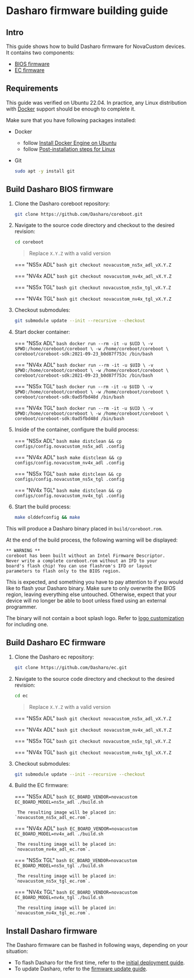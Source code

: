 # Dasharo firmware building guide

## Intro

This guide shows how to build Dasharo firmware for NovaCustom devices. It
contains two components:

- [BIOS firmware](#build-dasharo-bios-firmware)
- [EC firmware](#build-dasharo-ec-firmware)

## Requirements

This guide was verified on Ubuntu 22.04. In practice, any Linux distribution
with [Docker](https://www.docker.com/) support should be enough to complete it.

Make sure that you have following packages installed:

- Docker
    + follow [Install Docker Engine on Ubuntu](https://docs.docker.com/engine/install/ubuntu/)
    + follow [Post-installation steps for Linux](https://docs.docker.com/engine/install/linux-postinstall/)
- Git

    ```bash
    sudo apt -y install git
    ```

## Build Dasharo BIOS firmware

1. Clone the Dasharo coreboot repository:

    ```bash
    git clone https://github.com/Dasharo/coreboot.git
    ```

1. Navigate to the source code directory and checkout to the desired revision:

    ```bash
    cd coreboot
    ```

    > Replace `X.Y.Z` with a valid version

    === "NS5x ADL"
        ```bash
        git checkout novacustom_ns5x_adl_vX.Y.Z
        ```

    === "NV4x ADL"
        ```bash
        git checkout novacustom_nv4x_adl_vX.Y.Z
        ```

    === "NS5x TGL"
        ```bash
        git checkout novacustom_ns5x_tgl_vX.Y.Z
        ```

    === "NV4x TGL"
        ```bash
        git checkout novacustom_nv4x_tgl_vX.Y.Z
        ```

1. Checkout submodules:

    ```bash
    git submodule update --init --recursive --checkout
    ```

1. Start docker container:

    === "NS5x ADL"
        ```bash
        docker run --rm -it -u $UID \
           -v $PWD:/home/coreboot/coreboot \
           -w /home/coreboot/coreboot \
           coreboot/coreboot-sdk:2021-09-23_b0d87f753c /bin/bash
        ```

    === "NV4x ADL"
        ```bash
        docker run --rm -it -u $UID \
           -v $PWD:/home/coreboot/coreboot \
           -w /home/coreboot/coreboot \
           coreboot/coreboot-sdk:2021-09-23_b0d87f753c /bin/bash
        ```

    === "NS5x TGL"
        ```bash
        docker run --rm -it -u $UID \
           -v $PWD:/home/coreboot/coreboot \
           -w /home/coreboot/coreboot \
           coreboot/coreboot-sdk:0ad5fbd48d /bin/bash
        ```

    === "NV4x TGL"
        ```bash
        docker run --rm -it -u $UID \
           -v $PWD:/home/coreboot/coreboot \
           -w /home/coreboot/coreboot \
           coreboot/coreboot-sdk:0ad5fbd48d /bin/bash
        ```

1. Inside of the container, configure the build process:

    === "NS5x ADL"
        ```bash
        make distclean && cp configs/config.novacustom_ns5x_adl .config
        ```

    === "NV4x ADL"
        ```bash
        make distclean && cp configs/config.novacustom_nv4x_adl .config
        ```

    === "NS5x TGL"
        ```bash
        make distclean && cp configs/config.novacustom_ns5x_tgl .config
        ```

    === "NV4x TGL"
        ```bash
        make distclean && cp configs/config.novacustom_nv4x_tgl .config
        ```

1. Start the build process:

    ```bash
    make olddefconfig && make
    ```

This will produce a Dasharo binary placed in `build/coreboot.rom`.

At the end of the build process, the following warning will be displayed:

	** WARNING **
    coreboot has been built without an Intel Firmware Descriptor.
    Never write a complete coreboot.rom without an IFD to your
    board's flash chip! You can use flashrom's IFD or layout
    parameters to flash only to the BIOS region.

This is expected, and something you have to pay attention to if you would like
to flash your Dasharo binary. Make sure to only overwrite the BIOS region,
leaving everything else untouched. Otherwise, expect that your device will no
longer be able to boot unless fixed using an external programmer.

The binary will not contain a boot splash logo. Refer to
[logo customization](../../guides/logo-customization.md) for including one.

## Build Dasharo EC firmware

1. Clone the Dasharo ec repository:

    ```bash
    git clone https://github.com/Dasharo/ec.git
    ```

1. Navigate to the source code directory and checkout to the desired revision:

    ```bash
    cd ec
    ```

    > Replace `X.Y.Z` with a valid version

    === "NS5x ADL"
        ```bash
        git checkout novacustom_ns5x_adl_vX.Y.Z
        ```

    === "NV4x ADL"
        ```bash
        git checkout novacustom_nv4x_adl_vX.Y.Z
        ```

    === "NS5x TGL"
        ```bash
        git checkout novacustom_ns5x_tgl_vX.Y.Z
        ```

    === "NV4x TGL"
        ```bash
        git checkout novacustom_nv4x_tgl_vX.Y.Z
        ```

1. Checkout submodules:

    ```bash
    git submodule update --init --recursive --checkout
    ```

1. Build the EC firmware:

    === "NS5x ADL"
        ```bash
        EC_BOARD_VENDOR=novacustom EC_BOARD_MODEL=ns5x_adl ./build.sh
        ```

        The resulting image will be placed in: `novacustom_ns5x_adl_ec.rom`.

    === "NV4x ADL"
        ```bash
        EC_BOARD_VENDOR=novacustom EC_BOARD_MODEL=nv4x_adl ./build.sh
        ```

        The resulting image will be placed in: `novacustom_nv4x_adl_ec.rom`.

    === "NS5x TGL"
        ```bash
        EC_BOARD_VENDOR=novacustom EC_BOARD_MODEL=ns5x_tgl ./build.sh
        ```

        The resulting image will be placed in: `novacustom_ns5x_tgl_ec.rom`.

    === "NV4x TGL"
        ```bash
        EC_BOARD_VENDOR=novacustom EC_BOARD_MODEL=nv4x_tgl ./build.sh
        ```

        The resulting image will be placed in: `novacustom_nv4x_tgl_ec.rom`.

## Install Dasharo firmware

The Dasharo firmware can be flashed in following ways, depending on your
situation:

- To flash Dasharo for the first time, refer to the
  [initial deployment guide](initial-deployment.md).
- To update Dasharo, refer to the [firmware update guide](firmware-update.md).
